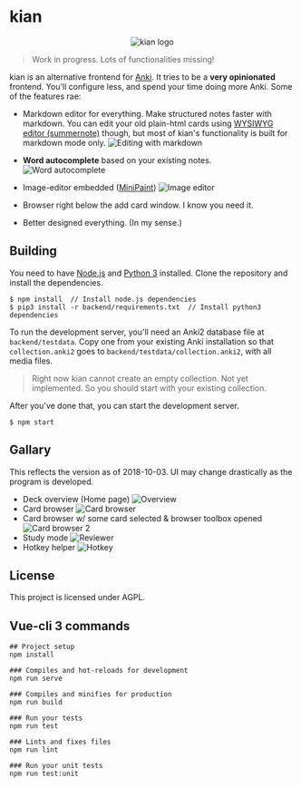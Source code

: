 # kian

<p align="center">
<img src='public/favicon.png' alt='kian logo' style='background-color:white;'>
</p>

> Work in progress. Lots of functionalities missing!

kian is an alternative frontend for [Anki](https://apps.ankiweb.net/). It tries to be a **very opinionated** frontend. You'll configure less, and spend your time doing more Anki. Some of the features rae:

- Markdown editor for everything. Make structured notes faster with markdown. You can edit your old plain-html cards using [WYSIWYG editor (summernote)](https://summernote.org/) though, but most of kian's functionality is built for markdown mode only.
![Editing with markdown](readme_assets/codemirror.png)

- **Word autocomplete** based on your existing notes. ![Word autocomplete](readme_assets/word_autocomplete.png)

- Image-editor embedded ([MiniPaint](https://github.com/viliusle/miniPaint))
![Image editor](readme_assets/image_editor.png)
- Browser right below the add card window. I know you need it.
- Better designed everything. (In my sense.)

## Building

You need to have [Node.js](https://nodejs.org/) and [Python 3](https://python.org) installed. Clone the repository and install the dependencies.

```
$ npm install  // Install node.js dependencies
$ pip3 install -r backend/requirements.txt  // Install python3 dependencies
```

To run the development server, you'll need an Anki2 database file at `backend/testdata`. Copy one from your existing Anki installation so that `collection.anki2` goes to `backend/testdata/collection.anki2`, with all media files.

> Right now kian cannot create an empty collection. Not yet implemented. So you should start with your existing collection.

After you've done that, you can start the development server.

```
$ npm start
```
## Gallary

This reflects the version as of 2018-10-03. UI may change drastically as the program is developed.

- Deck overview (Home page) ![Overview](readme_assets/overview.png)
- Card browser ![Card browser](readme_assets/browser.png)
- Card browser w/ some card selected & browser toolbox opened ![Card browser 2](readme_assets/browser2.png)
- Study mode ![Reviewer](readme_assets/reviewer.png)
- Hotkey helper ![Hotkey](readme_assets/hotkey_window.png)


## License

This project is licensed under AGPL.


## Vue-cli 3 commands

```
## Project setup
npm install

### Compiles and hot-reloads for development
npm run serve

### Compiles and minifies for production
npm run build

### Run your tests
npm run test

### Lints and fixes files
npm run lint

### Run your unit tests
npm run test:unit
```
